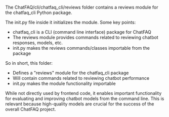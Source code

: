 The ChatFAQ/cli/chatfaq_cli/reviews folder contains a reviews module for the chatfaq_cli Python package.

The init.py file inside it initializes the module. Some key points:

- chatfaq_cli is a CLI (command line interface) package for ChatFAQ
- The reviews module provides commands related to reviewing chatbot responses, models, etc.
- init.py makes the reviews commands/classes importable from the package

So in short, this folder:

- Defines a "reviews" module for the chatfaq_cli package
- Will contain commands related to reviewing chatbot performance
- init.py makes the module functionality importable

While not directly used by frontend code, it enables important functionality for evaluating and improving chatbot models from the command line. This is relevant because high-quality models are crucial for the success of the overall ChatFAQ project.
